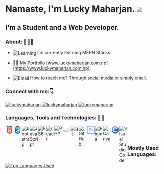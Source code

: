 # Namaste, I'm Lucky Maharjan. <img src="https://media.giphy.com/media/uUlz4hzm20jFUMxnBi/giphy.gif" width="35px">

## I'm a Student and a Web Developer.

<h3 align="left">About: 🙋🏻‍♂️</h3>

- <img align="center" alt="Learning" width="26px" src="https://img.icons8.com/cute-clipart/64/000000/learning.png" /> I’m currently learning MERN Stacks. 

- 👨‍💻 My Portfolio [www.luckymaharjan.com.np](https://www.luckymaharjan.com.np).

- <img align="center" alt="Email" width="26px" src="https://img.icons8.com/clouds/100/000000/email.png" /> How to reach me? Through <a href="https://www.facebook.com/lucky.buluce2000">social media </a> or simply<a href="mailto:luckymaharjan5@gmail.com"> email</a>.


<h3 align="left">Connect with me:👇</h3>
<p align="left">
<a href="https://www.facebook.com/lucky.buluce2000/" target="_blank"><img align="center" src="https://raw.githubusercontent.com/rahuldkjain/github-profile-readme-generator/master/src/images/icons/Social/facebook.svg" alt="luckymaharjan" height="20" width="30" /></a>
<a href="https://www.instagram.com/lucky_mhj/" target="_blank"><img align="center" src="https://raw.githubusercontent.com/rahuldkjain/github-profile-readme-generator/master/src/images/icons/Social/instagram.svg" alt="luckymaharjan" height="20" width="30" /></a>
<a href="https://www.linkedin.com/in/lucky-maharjan-6bbaa51ba/" target="_blank"><img align="center" src="https://raw.githubusercontent.com/rahuldkjain/github-profile-readme-generator/master/src/images/icons/Social/linked-in-alt.svg" alt="luckymaharjan" height="20" width="30" /></a>


<br>
<h3 align="left"> Languages, Tools and Technologies: 👨‍💻</h3>
<p align="left">


<img align="left" alt="html" width="26px" src="https://raw.githubusercontent.com/devicons/devicon/master/icons/html5/html5-original-wordmark.svg" title="HTML" />
<img align="left" alt="css" width="26px" src="https://raw.githubusercontent.com/devicons/devicon/master/icons/css3/css3-original-wordmark.svg" title="CSS" />
<img align="left" alt="bootstrap" width="26px" src="https://cdn.worldvectorlogo.com/logos/bootstrap-4.svg" title="Bootstrap" />

<img align="left" alt="JavaScript" width="26px" src="https://cdn.worldvectorlogo.com/logos/logo-javascript.svg" title="JavaScript" />
<img align="left" alt="ES6" width="26px" src="https://cdn.worldvectorlogo.com/logos/es6.svg" title="ES6" />
<img align="left" alt="react" width="26px" src="https://cdn.worldvectorlogo.com/logos/react-2.svg" title="React JS" />
<!--  <img align="left" alt="TypeScript" width="26px" src="https://cdn.worldvectorlogo.com/logos/typescript.svg" title="TypeScript" />
 -->
<!-- <img align="left" alt="redux" width="26px" src="https://cdn.worldvectorlogo.com/logos/redux.svg" title="Redux" /> -->
<img align="left" alt="PHP" width="26px" src="https://cdn.worldvectorlogo.com/logos/php-1.svg" title="PHP" />
<img align="left" alt="mysql" width="26px" src="https://raw.githubusercontent.com/github/explore/80688e429a7d4ef2fca1e82350fe8e3517d3494d/topics/mysql/mysql.png" title="MySQL" />
<img align="left" alt="git" width="26px" src="https://cdn.worldvectorlogo.com/logos/git-icon.svg" title="GIT" />
<img align="left" alt="GitHub" width="26px" src="https://cdn.worldvectorlogo.com/logos/github-icon-1.svg" title="GitHub" />

<img align="left" alt="Photoshop" width="26px" src="https://raw.githubusercontent.com/devicons/devicon/master/icons/photoshop/photoshop-line.svg" title="Photoshop" />
<img align="left" alt="Figma" width="26px" src="https://www.vectorlogo.zone/logos/figma/figma-icon.svg" title="Figma" />
<img align="left" alt="Canva" width="26px" src="https://www.vectorlogo.zone/logos/canva/canva-icon.svg" title="Canva" />
<img align="left" alt="C" width="26px" src="https://raw.githubusercontent.com/devicons/devicon/master/icons/c/c-original.svg" title="C" />
<!-- <img align="left" alt="Java" width="26px" src="https://raw.githubusercontent.com/devicons/devicon/master/icons/java/java-original.svg" title="Java" />
 -->


<img align="left" alt="Visual Studio Code" width="26px" src="https://cdn.worldvectorlogo.com/logos/visual-studio-code-1.svg" title="Visual Studio Code" />







 ## <br />

<!--
### Github Statistics:

![My Github Stats](https://github-readme-stats.vercel.app/api?username=Lucky-Maharjan&show_icons=true&theme=tokyonight)-->


### Mostly Used Languages:

[![Top Languages Used](https://github-readme-stats.vercel.app/api/top-langs/?username=Lucky-maharjan&layout=compact&theme=tokyonight)](https://github.com/Lucky-Maharjan)












